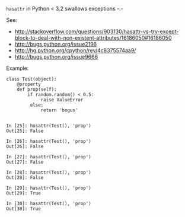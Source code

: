 `hasattr` in Python < 3.2 swallows exceptions -.-

See:
- http://stackoverflow.com/questions/903130/hasattr-vs-try-except-block-to-deal-with-non-existent-attributes/16186050#16186050
- http://bugs.python.org/issue2196
- http://hg.python.org/cpython/rev/4c8375574aa9/
- http://bugs.python.org/issue9666

Example:

    class Test(object):
        @property
        def prop(self):
            if random.random() < 0.5:
                 raise ValueError
             else:
                 return 'bogus'
    
    
    In [25]: hasattr(Test(), 'prop')
    Out[25]: False
    
    In [26]: hasattr(Test(), 'prop')
    Out[26]: False
    
    In [27]: hasattr(Test(), 'prop')
    Out[27]: False
    
    In [28]: hasattr(Test(), 'prop')
    Out[28]: False
    
    In [29]: hasattr(Test(), 'prop')
    Out[29]: True
    
    In [30]: hasattr(Test(), 'prop')
    Out[30]: True
